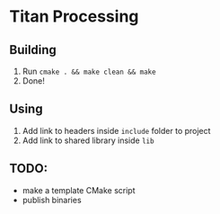 # Titan Processing

## Building
1. Run `cmake . && make clean && make`
2. Done!
## Using
1. Add link to headers inside `include` folder to project
2. Add link to shared library inside `lib`
## TODO:
- make a template CMake script
- publish binaries